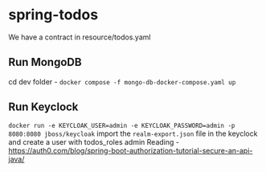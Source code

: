 # spring-todos

We have a contract in resource/todos.yaml

## Run MongoDB 
cd dev folder - `docker compose -f mongo-db-docker-compose.yaml up`

## Run Keyclock
`docker run -e KEYCLOAK_USER=admin -e KEYCLOAK_PASSWORD=admin -p 8080:8080 jboss/keycloak`
import the `realm-export.json` file in the keyclock and create a user with todos_roles
admin
Reading - https://auth0.com/blog/spring-boot-authorization-tutorial-secure-an-api-java/
